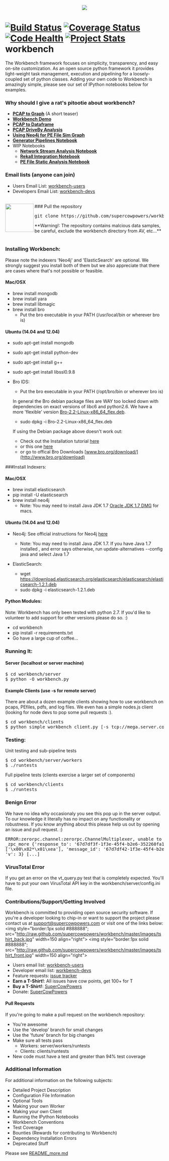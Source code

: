 <p align="center"><img src="http://raw.github.com/supercowpowers/workbench/master/images/workbench.jpg"></p>

[![Build Status](https://travis-ci.org/SuperCowPowers/workbench.svg?branch=master)](https://travis-ci.org/SuperCowPowers/workbench)
[![Coverage Status](https://coveralls.io/repos/SuperCowPowers/workbench/badge.png)](https://coveralls.io/r/SuperCowPowers/workbench)
[![Code Health](https://landscape.io/github/SuperCowPowers/workbench/master/landscape.png)](https://landscape.io/github/SuperCowPowers/workbench/master)
[![Project Stats](https://www.ohloh.net/p/workbench/widgets/project_thin_badge.gif)](https://www.ohloh.net/p/workbench)
workbench
=========
The Workbench framework focuses on simplicity, transparency, and easy on-site customization.
As an open source python framework it provides light-weight task management, execution and pipelining for a loosely-coupled set of python classes. Adding your own code to Workbench is amazingly simple, please see our set of IPython notebooks below for examples.

### Why should I give a rat's pitootie about workbench?
* **<a href="http://nbviewer.ipython.org/url/raw.github.com/SuperCowPowers/workbench/master/notebooks/PCAP_to_Graph.ipynb">PCAP to Graph</a>** (A short teaser)
* **<a href="http://nbviewer.ipython.org/url/raw.github.com/SuperCowPowers/workbench/master/notebooks/Workbench_Demo.ipynb">Workbench Demo</a>**
* **<a href="http://nbviewer.ipython.org/url/raw.github.com/SuperCowPowers/workbench/master/notebooks/PCAP_to_Dataframe.ipynb">PCAP to Dataframe</a>**
* **<a href="http://nbviewer.ipython.org/url/raw.github.com/SuperCowPowers/workbench/master/notebooks/PCAP_DriveBy.ipynb">PCAP DriveBy Analysis</a>**
* **<a href="http://nbviewer.ipython.org/url/raw.github.com/SuperCowPowers/workbench/master/notebooks/PE_SimGraph.ipynb">Using Neo4j for PE File Sim Graph</a>**
* **<a href="http://nbviewer.ipython.org/url/raw.github.com/SuperCowPowers/workbench/master/notebooks/Generator_Pipelines.ipynb">Generator Pipelines Notebook</a>**
* WIP Notebooks
	* **<a href="http://nbviewer.ipython.org/url/raw.github.com/SuperCowPowers/workbench/master/notebooks/Network_Stream.ipynb">Network Stream Analysis Notebook</a>**
	* **<a href="http://nbviewer.ipython.org/url/raw.github.com/SuperCowPowers/workbench/master/notebooks/Rekall_to_Dataframe.ipynb">Rekall Integration Notebook</a>**
	* **<a href="http://nbviewer.ipython.org/url/raw.github.com/SuperCowPowers/workbench/master/notebooks/PE_Static_Analysis.ipynb">PE File Static Analysis Notebook</a>**

### Email lists (anyone can join)
- Users Email List: [workbench-users](https://groups.google.com/forum/#!forum/workbench-users)
- Developers Email List: [workbench-devs](https://groups.google.com/forum/#!forum/workbench-devs)

<br>
<img src="http://raw.github.com/supercowpowers/workbench/master/images/warning.jpg" width=90 align="left">
### Pull the repository
<pre>
git clone https://github.com/supercowpowers/workbench.git
</pre>
**Warning!: The repository contains malcious data samples, be careful, exclude the workbench directory from AV, etc...**
<br><br>

### Installing Workbench:
Please note the indexers 'Neo4j' and 'ElasticSearch' are optional. We strongly suggest you install both of them but we also appreciate that there are cases where that's not possible or feasible.

#### Mac/OSX
- brew install mongodb
- brew install yara
- brew install libmagic
- brew install bro
   - Put the bro executable in your PATH (/usr/local/bin or wherever bro is)

#### Ubuntu (14.04 and 12.04)
- sudo apt-get install mongodb
- sudo apt-get install python-dev
- sudo apt-get install g++
- sudo apt-get install libssl0.9.8
- Bro IDS: 
   - Put the bro executable in your PATH (/opt/bro/bin or wherever bro is)

    In general the Bro debian package files are WAY too locked down with dependencies on exact versions of libc6 and python2.6. We have a more 'flexible' version [Bro-2.2-Linux-x86_64_flex.deb](https://s3-us-west-2.amazonaws.com/workbench-data/packages/Bro-2.2-Linux-x86_64_flex.deb). 
    - sudo dpkg -i Bro-2.2-Linux-x86_64_flex.deb
 
   If using the Debian package above doesn't work out:
   - Check out the Installation tutorial [here](https://www.digitalocean.com/community/articles/how-to-install-bro-ids-2-2-on-ubuntu-12-04)
   - or this one [here](http://www.justbeck.com/getting-started-with-bro-ids/)
   - or go to offical Bro Downloads [www.bro.org/download/](http://www.bro.org/download)

    
###Install Indexers:

#### Mac/OSX
- brew install elasticsearch
- pip install -U elasticsearch
- brew install neo4j
    - Note: You may need to install Java JDK 1.7 [Oracle JDK 1.7 DMG](http://download.oracle.com/otn-pub/java/jdk/7u51-b13/jdk-7u51-macosx-x64.dmg) for macs.

#### Ubuntu (14.04 and 12.04)
- Neo4j: See official instructions for Neo4j [here](http://www.neo4j.org/download/linux)
    - Note: You may need to install Java JDK 1.7. If you have Java 1.7 installed , and error says otherwise, run update-alternatives --config java and select Java 1.7

- ElasticSearch:
    - wget https://download.elasticsearch.org/elasticsearch/elasticsearch/elasticsearch-1.2.1.deb
    - sudo dpkg -i elasticsearch-1.2.1.deb

#### Python Modules:
Note: Workbench has only been tested with python 2.7. If you'd like to volunteer to add support for other versions please do so. :)

* cd workbench
* pip install -r requirements.txt
* Go have a large cup of coffee...


### Running It:
#### Server (localhost or server machine)
<pre>
$ cd workbench/server
$ python -O workbench.py
</pre>
#### Example Clients (use -s for remote server)
There are about a dozen example clients showing how to use workbench on pcaps, PEfiles, pdfs, and log files. We even has a simple nodes.js client (looking for node devs to pop some pull requests :).
<pre>
$ cd workbench/clients
$ python simple_workbench_client.py [-s tcp://mega.server.com]
</pre>

### Testing:
Unit testing and sub-pipeline tests
<pre>
$ cd workbench/server/workers
$ ./runtests
</pre>
      
Full pipeline tests (clients exercise a larger set of components)
<pre>
$ cd workbench/clients
$ ./runtests
</pre>

### Benign Error
We have no idea why occasionaly you see this pop up in the server output. To our knowledge it literally has no impact on any functionality or robustness. If you know anything about this please help us out by opening an issue and pull request. :)
<pre>
ERROR:zerorpc.channel:zerorpc.ChannelMultiplexer, unable to route event:
_zpc_more {'response_to': '67d7df3f-1f3e-45f4-b2e6-352260fa1507', 'zmqid':
['\x00\x82*\x01\xea'], 'message_id': '67d7df42-1f3e-45f4-b2e6-352260fa1507',
'v': 3} [...]
</pre>
### VirusTotal Error
If you get an error on the vt_query.py test that is completely expected. You'll have to put your own VirusTotal API key in the workbench/server/config.ini file.
<br>

### Contributions/Support/Getting Involved
Workbench is committed to providing open source security software. If you're a developer looking to chip-in or want to support the project please contact us at <support@supercowpowers.com> or visit one of the links below:
<img style="border:1px solid #888888"; src="http://raw.github.com/supercowpowers/workbench/master/images/tshirt_back.jpg" width=150 align="right">
<img style="border:1px solid #888888"; src="http://raw.github.com/supercowpowers/workbench/master/images/tshirt_front.jpg" width=150 align="right">

- Users email list: [workbench-users](https://groups.google.com/forum/#!forum/workbench-users)
- Developer email list: [workbench-devs](https://groups.google.com/forum/#!forum/workbench-devs)
- Feature requests: [issue tracker](https://github.com/SuperCowPowers/workbench/issues)
- **Earn a T-Shirt!**: All issues have cow points, get 100+ for T
- **Buy a T-Shirt!**: [SuperCowPowers](http://www.supercowpowers.com/#about)
- Donate: [SuperCowPowers](http://www.supercowpowers.com/#about)

#### Pull Requests
If you're going to make a pull request on the workbench repository:

- You're awesome
- Use the 'develop' branch for small changes
- Use the 'future' branch for big changes
- Make sure all tests pass
    - Workers: server/workers/runtests
    - Clients: clients/runtests
- New code must have a test and greater than 94% test coverage


### Additional Information
For additional information on the following subjects:
 
* Detailed Project Description
* Configuration File Information
* Optional Tools
* Making your own Worker
* Making your own Client
* Running the IPython Notebooks
* Workbench Conventions
* Test Coverage
* Bounties (Rewards for contributing to Workbench)
* Dependency Installation Errors
* Deprecated Stuff

Please see [README_more.md](README_more.md)
